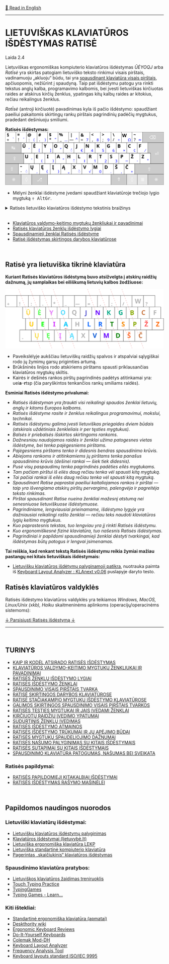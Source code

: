 [🏴󠁧󠁢󠁥󠁮󠁧󠁿 Read in English](README_eng.md)

-----------------------------------------------


# LIETUVIŠKAS KLAVIATŪROS IŠDĖSTYMAS RATISĖ

Laida 2.4


Lietuviškas ergonomiškas kompiuterio klaviatūros išdėstymas _ŪĖYOQJ_ arba _Rati̇̀sė_ yra skirtas patogiam lietuviško teksto rinkimui visais pirštais, vadinamuoju „akluoju“ būdu, tai yra [spausdinant klaviatūra visais pirštais](docs/spausdinimo-visais-pirstais-tvarka.md), apčiuopomis, nežiūrint į spaudyną. Taip pat išdėstymu patogu yra rinkti tekstus anglų kalba, programavimo kalbomis, bei įvesti lietuviškas kirčiuotas raides ar atskirus kirčių ženklus, ypatingas kitų kalbų raides ar kitokius, rečiau reikalingus ženklus.

_Rati̇̀sė_ (antroji kirčiuotė) pavadinimas kyla iš pačio išdėstymo: spaudžiant paeiliui pakaitomis skirtingų rankų pirštais pagrindinių padėčių mygtukus, pradedant dešiniuoju smiliumi.


__Ratisės išdėstymas:__
![Lietuviškas klaviatūros išdėstymas ŪĖYOQJ Ratisė ISO](docs/images/kb-lt-ratise-iso.svg)

- Mėlyni ženklai išdėstyme įvedami spaudžiant klaviatūroje trečiojo lygio mygtuką <kbd>⇮ AltGr</kbd>.

<details>
<summary>Ratisės lietuviško klaviatūros išdėstymo tekstinis braižinys</summary>
<pre style="font-size: 60%">
╔═════╦═════╦═════╦═════╦═════╦═════╦═════╦═════╦═════╦═════╦═════╦═════╦═════╦═══════════╗
║ §   ║ ¤   ║ @   ║ #   ║ $   ║ %   ║ |   ║ &   ║ <   ║ >   ║ \   ║ W   ║ ~   ║ Backspace ║
║ + ` ║ ! ’ ║ : ⟨ ║ . ⟩ ║ * ” ║ _ … ║ — ^ ║ = 7 ║ , 8 ║ ; 9 ║ / ÷ ║   Ω ║ ? ≈ ║           ║
╠═════╩══╦══╩══╦══╩══╦══╩══╦══╩══╦══╩══╦══╩══╦══╩══╦══╩══╦══╩══╦══╩══╦══╩══╦══╩══╦════════╣
║ Tab    ║ Ū   ║ Ė   ║ Y   ║ O   ║ Q   ║ J   ║ N   ║ K   ║ G   ║ B   ║ C   ║ F   ║  Enter ║
║        ║   ‘ ║   [ ║   ] ║   “ ║   ́  ║   € ║   4 ║   5 ║   6 ║   × ║   ¢ ║   / ║        ║
╠════════╩═╦═══╩═╦═══╩═╦═══╩═╦═══╩═╦═══╩═╦═══╩═╦═══╩═╦═══╩═╦═══╩═╦═══╩═╦═══╩═╦═══╩═╗      ║
║ CapsLock ║ U   ║ E   ║ I   ║ A   ║ H   ║ L   ║ R   ║ T   ║ S   ║ P   ║ Ž   ║ Z   ║      ║
║          ║   ' ║   ( ║   ) ║   " ║   ̃  ║   ł ║   1 ║   2 ║   3 ║   − ║   - ║   ° ║      ║
╠═══════╦══╩══╦══╩══╦══╩══╦══╩══╦══╩══╦══╩══╦══╩══╦══╩══╦══╩══╦══╩══╦══╩══╦══╩═════╩══════╣
║ Shift ║ –   ║ Ų   ║ Ę   ║ Į   ║ Ą   ║ X   ║ V   ║ M   ║ D   ║ Š   ║ Č   ║         Shift ║
║       ║ - ̇  ║   ‚ ║   { ║   } ║   „ ║   ̀  ║   √ ║   0 ║   . ║   , ║   + ║               ║
╠═══════╩═╦═══╩═╦═══╩═╦═══╩═══╦═╩═════╩═════╩═════╩═════╩════╦╩═════╩╦════╩╦═════╦════════╣
║ Ctrl    ║ Fn  ║ OS  ║  Alt  ║                              ║ AltGr ║ OS  ║ Mn  ║   Ctrl ║
║         ║     ║     ║       ║                              ║       ║     ║     ║        ║
╚═════════╩═════╩═════╩═══════╩══════════════════════════════╩═══════╩═════╩═════╩════════╝


* Mygtuko ženklų lygių tekstinis braižinys:

╔═════╗
║ 2 4 ║
║ 1 3 ║
╚═════╝

• 1 — Pagrindinis, pirmasis lygis;
• 2 — ⇧ Shift — antrasis lygis;
• 3 — ⇮ AltGr — trečiasis lygis;
• 4 — ⇮ AltGr + ⇧ Shift — ketvirtasis lygis.
</pre>
</details>

<br>
 
+ [Klaviatūros valdymo-keitimo mygtukų ženkliukai ir pavadinimai](docs/klaviaturos-valdymo-mygtukai.md)
+ [Ratisės klaviatūros ženklų išdėstymo lygiai](docs/ratises-isdestymo-lygiai.md)
+ [Spausdinamieji ženklai Ratisės išdėstyme](docs/ratises-isdestymo-zenklai.md)
+ [Ratisė išdėstymas skirtingos darybos klaviatūrose](docs/ratise-skirtingos-darybos-klaviaturose.md)

<br>

## Ratisė yra lietuviška tikrinė klaviatūra

__Kuriant Ratisės klaviatūros išdėstymą buvo atsižvelgta į atskirų raidžių dažnumą, jų samplaikas bei eiliškumą lietuvių kalbos žodžiuose:__

![Lietuviškas klaviatūros išdėstymas ŪĖYOQJ Ratisė ISO raidžių išdėstymas](docs/images/kb-lt-ratises-spaudrika.svg)

+ Paveikslėlyje aukščiau lietuviškų raidžių spalvos ir atspalviai sąlygiškai rodo jų žymimų garsų prigimties artumą.
+ Brūkšninės linijos rodo atskiriems pirštams spausti priklausančias klaviatūros mygtukų skiltis.
+ Kairės ir dešinės rankos pirštų pagrindinės padėtys atitinkamai yra: uei**a**··**r**tsp (čia paryškintos tenkančios rankų smiliams raidės).

__Esminiai Ratisės išdėstymo privalumai:__

+ _Ratisės išdėstyman yra įtraukti visi reikalingi spaudos ženklai lietuvių, anglų ir kitoms Europos kalboms._
+ _Ratisės išdėstyme rasite ir ženklus reikalingus programavimui, mokslui, technikai._
+ _Ratisės išdėstymu galima įvesti lietuviškas priegaides dviem būdais (atskirais uždėtiniais ženkleliais ir per tęsties mygtukus)._
+ _Balsės ir priebalsės išskirtos skirtingoms rankoms._
+ _Dažnesniau naudojamos raidės ir ženklai užima patogesnes vietas išdėstyme, bei tenka pajėgesniems pirštams._
+ _Pajėgesniems pirštams tenka ir didesnis bendras spausdinimo krūvis._
+ _Abiejoms rankoms ir atitinkamiems jų pirštams tenka panašus spausdinimo krūvis (dešinei rankai — šiek tiek didesnis)._
+ _Pusė visų paspaudimų tenka pagrindinės padėties eilės mygtukams._
+ _Tam pačiam pirštui iš eilės daug rečiau tenka vėl spausti kitą mygtuką._
+ _Tai pačiai rankai iš eilės daug rečiau tenka vėl spausti kitą mygtuką._
+ _Spausdinant Ratise paprastai paeiliui kaitaliojamos rankos ir pirštai — taip yra išvengiama atskirų pirštų pervargimo, palengvėja ir pagreitėja teksto rinkimas._
+ _Pirštai spausdinant Ratise nueina ženkliai mažesnį atstumą nei senesniuose lietuviškuose išdėstymuose._
+ _Pagrindiniame, lengviausiai prieinamame, išdėstymo lygyje yra dažniausiai reikalingi rašto ženklai — rečiau teks naudoti klaviatūros lygių keitimo mygtukus._
+ _Kuo paprastesnis tekstas, tuo lengviau yra jį rinkti Ratisės išdėstymu._
+ _Kuo ergonomiškesnė fizinė klaviatūra, tuo našesnis Ratisės išdėstymas._
+ _Pagrindiniai ir papildomi spausdinamieji ženklai dėstyti tvarkingai, kad išdėstymas būtų patogus ir lengvai įsimenamas._

__Tai reiškia, kad renkant tekstą Ratisės išdėstymu reikia žymiai mažiau pastangų nei kitais lietuviškais išdėstymais:__

- [Lietuviškų klaviatūros išdėtymų palyginamoji patikra](https://albuck.github.io/lithuanian-keyboard-layouts/images/test-klanext-lt-txt.png), nuotrauka paimta iš [Keyboard Layout Analyzer : KLAnext v0.06](https://klanext.keyboard-design.com/#/about) puslapyje daryto testo.


## Ratisės klaviatūros valdyklės

Ratisės išdėstymo klaviatūros valdyklės yra teikiamos _Windows, MacOS, Linux/Unix (xkb), Haiku_ skaitmeninėms aplinkoms (operacijų/operacinėms sistemoms):

[↓ Parsisiųsti Ratisės išdėstymą ↓](https://github.com/albuck/Ratise-layout/zipball/master)


--------------------------------------------------------------------

<br>

## TURINYS
- [KAIP IR KODĖL ATSIRADO RATISĖS IŠDĖSTYMAS](docs/kaip-atsirado-ratise-isdestymas.md)
- [KLAVIATŪROS VALDYMO-KEITIMO MYGTUKŲ ŽENKLIUKAI IR PAVADINIMAI](docs/klaviaturos-valdymo-mygtukai.md)
- [RATISĖS ŽENKLŲ IŠDĖSTYMO LYGIAI](docs/ratises-isdestymo-lygiai.md)
- [RATISĖS IŠDĖSTYMO ŽENKLAI](docs/ratises-isdestymo-zenklai.md)
- [SPAUSDINIMO VISAIS PIRŠTAIS TVARKA](docs/spausdinimo-visais-pirstais-tvarka.md)
- [RATISĖ SKIRTINGOS DARYBOS KLAVIATŪROSE](docs/ratise-skirtingos-darybos-klaviaturose.md)
- [RATISĖ STAČIAKAMPIO MYGTUKŲ IŠDĖSTYMO KLAVIATŪROSE](docs/ratise-staciakampese-klaviaturose.md)
- [GALIMOS SKIRTINGOS SPAUSDINIMO VISAIS PIRŠTAIS TVARKOS](docs/skirtingos-spausdinimo-tvarkos.md)
- [RATISĖS TĘSTIES MYGTUKAI IR JAIS ĮVEDAMI ŽENKLAI](docs/ratises-testies-mygtukai.md)
- [KIRČIUOTŲ RAIDŽIŲ ĮVEDIMO YPATUMAI](docs/kirciuotos-raides.md)
- [SUDURTINIS ŽENKLŲ ĮVEDIMAS](docs/sudurtinis-zenklu-ivedimas.md)
- [RATISĖS IŠDĖSTYMO ATMAINOS](docs/ratises-atmainos.md)
- [RATISĖS IŠDĖSTYMO TRŪKUMAI IR JŲ APĖJIMO BŪDAI](docs/ratises-trukumu-apejimas.md)
- [RATISĖS MYGTUKŲ SPAUDELIOJIMO DAŽNUMAI](docs/mygtuku-spaudeliojimo-daznumai.md)
- [RATISĖS NAŠUMO PALYGINIMAS SU KITAIS IŠDĖSTYMAIS](docs/lt-isdestymu-palyginimas.md)
- [RATISĖS SUTAPIMAI SU KITAIS IŠDĖSTYMAIS](docs/sutapimai.md)
- [SPAUSDINIMO KLAVIATŪRA PATOGUMAS, NAŠUMAS BEI SVEIKATA](docs/spausdinimo-klaviatura-patogumas.md)

### Ratisės papildymai:
- [RATISĖS PAPILDOMIEJI KITAKALBIAI IŠDĖSTYMAI](https://github.com/albuck/ratise_kitakalbe)
- [RATISĖS IŠDĖSTYMAS RAŠYMO MAŠINĖLEI](docs/ratise-spausdykle.md)

<br>
 
## Papildomos naudingos nuorodos

### Lietuviški klaviatūrų išdėstymai:
- [Lietuviškų klaviatūros išdėstymų palyginimas](https://albuck.github.io/lithuanian-keyboard-layouts/)
- [Klaviatūros išdėstymai (lietuvybė.lt)](http://lietuvybė.lt/standartai/klaviat%C5%ABros-i%C5%A1d%C4%97stymai/)
- [Lietuviška ergonomiška klaviatūra LEKP](https://lekp.info/)
- [Lietuviška standartinė kompiuterio klaviatūra](http://www.ims.mii.lt/klav/)
- [Pagerintas „skaičiukinis“ klaviatūros išdėstymas](https://rimas.kudelis.lt/numeric/)


### Spausdinimo klaviatūra pratybos:
- [Lietuviškos klaviatūros žaidimas treniruoklis](https://www.lietutis.lt/)
- [Touch Typing Practice](https://www.typingstudy.com/)
- [TypingGames](https://www.typinggames.zone/)
- [Typing Games - Learn...](https://www.typing.com/student/games)


### Kiti ištekliai:
- [Standartinė ergonomiška klaviatūra (apmatai)](https://albuck.github.io/SEL-keyboard/SKAITYK.html)
- [Deskthority wiki](https://deskthority.net/wiki/Main_Page)
- [Ergonomic Keyboard Reviews](http://xahlee.info/kbd/ergonomic_keyboards_index.html)
- [Do-It-Yourself Keyboards](http://xahlee.info/kbd/diy_keyboards_index.html)
- [Colemak Mod-DH](https://colemakmods.github.io/mod-dh/)
- [Keyboard Layout Analyzer](http://patorjk.com/keyboard-layout-analyzer/#/main)
- [Frequency Analysis Tool](https://www.dcode.fr/frequency-analysis)
- [Keyboard layouts standard ISO/IEC 9995](https://en.wikipedia.org/wiki/ISO/IEC_9995)

